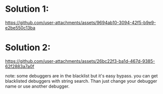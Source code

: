 # Solution 1:

https://github.com/user-attachments/assets/9694ab10-3094-42f5-b9e9-e2be550c13ba

# Solution 2:

https://github.com/user-attachments/assets/26bc22f3-ba1d-467d-9385-62f2883a7a0f


note: some debuggers are in the blacklist but it's easy bypass. you can get blacklisted debuggers with string search. Than just change your debugger name or use another debugger.
